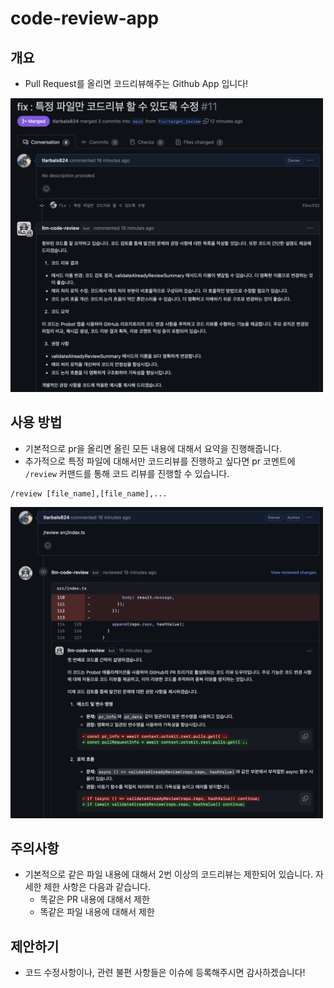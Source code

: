 # code-review-app


## 개요

* Pull Request를 올리면 코드리뷰해주는 Github App 입니다!

<img src="docs/summary.png" width=500> 

## 사용 방법

* 기본적으로 pr을 올리면 올린 모든 내용에 대해서 요약을 진행해줍니다.
* 추가적으로 특정 파일에 대해서만 코드리뷰를 진행하고 싶다면 pr 코멘트에 ```/review``` 커맨드를 통해 코드 리뷰를 진행할 수 있습니다.
```
/review [file_name],[file_name],...
```
<img src="docs/review_specific_file.png" width=500> 


## 주의사항

* 기본적으로 같은 파일 내용에 대해서 2번 이상의 코드리뷰는 제한되어 있습니다. 자세한 제한 사항은 다음과 같습니다.
    * 똑같은 PR 내용에 대해서 제한
    * 똑같은 파일 내용에 대해서 제한


## 제안하기

* 코드 수정사항이나, 관련 불편 사항들은 이슈에 등록해주시면 감사하겠습니다!


